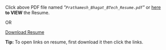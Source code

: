 Click above PDF file named _"`Prathamesh_Bhagat_BTech_Resume.pdf`"_   or [here](https://github.com/PrathameshBhagat/Resume/blob/main/Prathamesh_Bhagat_BTech_Resume.pdf) **to VIEW** the Resume.

OR 

[Download Resume](https://raw.githubusercontent.com/prathameshbhagat/resume/main/Prathamesh_Bhagat_BTech_Resume.pdf)
 
**Tip:** To open links on resume, first download it then click the links.
